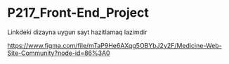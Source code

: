 # P217_Front-End_Project

Linkdeki dizayna uygun sayt hazitlamaq lazimdir

  https://www.figma.com/file/mTaP9He6AXqg5OBYbJ2y2F/Medicine-Web-Site-Community?node-id=86%3A0
